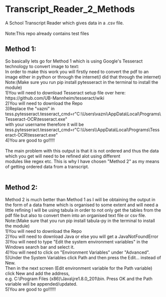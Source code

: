 # Transcript_Reader_2_Methods
A School Transcript Reader which gives data in a .csv file.<br><br>
Note:This repo already contains test files<br>
<h2>Method 1:</h2>
So basically lets go for Method 1 which is using Google's Tesseract technology to convert image to text:<br>
In order to make this work you will firstly need to convert the pdf to an image either in python or through the internet(I did that through the internet)<br>
Note:(Make sure you run pip install pytesseract in the terminal to install the module)<br>
1)You will need to download Tesseract setup file over here:<br>
  https://github.com/UB-Mannheim/tesseract/wiki<br>
2)You will need to download the Repo<br>
3)Replace the "vazni" in tess.pytesseract.tesseract_cmd=r"C:\Users\vazni\AppData\Local\Programs\Tesseract-OCR\tesseract.exe" <br>with your
  username therefore it will be tess.pytesseract.tesseract_cmd=r"C:\Users\<USERNAME>\AppData\Local\Programs\Tesseract-OCR\tesseract.exe"<br>
4)You are good to go!!!!!<br>
<br>
The main problem with this output is that it is not ordered and thus the data which you get will need to be refined alot using different<br>
modules like regex etc. This is why I have chosen "Method 2" as my means of getting ordered data from a transcript.<br>
<br>
<h2>Method 2:</h2>
Method 2 is much better than Method 1 as I will be obtaining the output in the form of a data frame which is organised to some extent and will need a little refining
I will be using tabula in order to not only get the tables from the pdf file but also to convert them into an organised text file or csv file.<br>
Note:(Make sure that you run pip install tabula-py in the terminal to install the module)<br>
1)You will need to download the Repo<br>
2)You will need to download Java or else you will get a JavaNotFoundError<br>
3)You will need to type "Edit the system environment variables" in the Windows search bar and select it.<br>
4)You will need to click on "Environment Variables" under "Advanced".<br>
5)Under the System Variables click Path and then press the Edit... instead of New. <br>
  Then in the next screen (Edit environment variable for the Path variable) click New and add the address, <br>
  e.g. C:\Program Files (x86)\Java\jre1.8.0_201\bin. Press OK and the Path variable will be appended/updated.<br>
5)You are good to go!!!!!!
